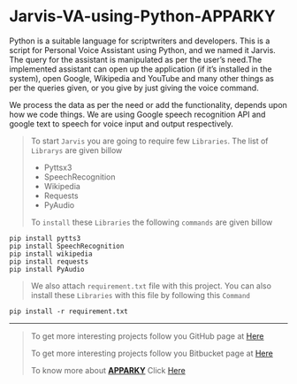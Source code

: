 # Jarvis-VA-using-Python-APPARKY


Python is a suitable language for scriptwriters and developers.
This is  a script for Personal Voice Assistant using Python, and we named it Jarvis. 
The query for the assistant is manipulated as per the user’s need.The implemented assistant can open up 
the application (if it’s installed in the system), open Google, Wikipedia and YouTube and many other 
things as per the queries given, or you give by just giving the voice command. 

We process the data as per the need or  add the functionality, depends upon how we code things. 
We are using Google speech recognition API and google text to speech for voice input and output respectively.

> To start `Jarvis` you are going to require few `Libraries`. The list of `Librarys` are given billow
> 
> - Pyttsx3
> - SpeechRecognition
> - Wikipedia
> - Requests
> - PyAudio
> 
> 
> To `install` these `Libraries` the following `commands` are given billow
> 
```commandline
pip install pytts3
pip install SpeechRecognition
pip install wikipedia
pip install requests
pip install PyAudio

```

> We also attach `requirement.txt` file with this project. You can also install these `Libraries` with this file by following this `Command`
> 
```commandline
pip install -r requirement.txt

```




-------------------
> 
> To get more interesting projects follow you GitHub page at [Here](https://github.com/Apparky)
> 
> To get more interesting projects follow you Bitbucket page at [Here](https://bitbucket.org/apparky-web/workspace/overview)
> 
> To know more about [__APPARKY__](https://apparky.vercel.app/) Click [Here](https://apparky-soumenmtec-gmailcom.vercel.app/)




